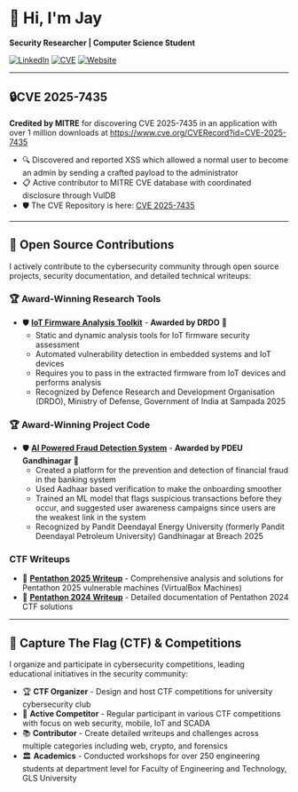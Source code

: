 # 👋 Hi, I'm Jay

**Security Researcher | Computer Science Student**

[![LinkedIn](https://img.shields.io/badge/LinkedIn-Connect-blue?style=flat-square&logo=linkedin)](https://www.linkedin.com/in/shah~jay/)
[![CVE](https://img.shields.io/badge/CVE-Contributor-red?style=flat-square)](https://www.cve.org/CVERecord?id=CVE-2025-7435)
[![Website](https://img.shields.io/badge/Website-Visit-green?style=flat-square&logo=google-chrome)](https://codebrics.com/)


---

## 🔒CVE 2025-7435

**Credited by MITRE** for discovering CVE 2025-7435 in an application with over 1 million downloads at https://www.cve.org/CVERecord?id=CVE-2025-7435

- 🔍 Discovered and reported XSS which allowed a normal user to become an admin by sending a crafted payload to the administrator
- 📋 Active contributor to MITRE CVE database with coordinated disclosure through VulDB
- 🛡️ The CVE Repository is here: [CVE 2025-7435](https://github.com/CodeBrics/lhc-php-resque-exploit)


---
## 🌟 Open Source Contributions

I actively contribute to the cybersecurity community through open source projects, security documentation, and detailed technical writeups:

### 🏆 Award-Winning Research Tools
- 🛡️ **[IoT Firmware Analysis Toolkit](https://github.com/CodeBrics/sampada-2025)** - **Awarded by DRDO** 🏅
  - Static and dynamic analysis tools for IoT firmware security assessment
  - Automated vulnerability detection in embedded systems and IoT devices
  - Requires you to pass in the extracted firmware from IoT devices and performs analysis 
  - Recognized by Defence Research and Development Organisation (DRDO), Ministry of Defense, Government of India at Sampada 2025

### 🏆 Award-Winning Project Code
- 🛡️ **[AI Powered Fraud Detection System](https://github.com/CodeBrics/breach-2025)** - **Awarded by PDEU Gandhinagar** 🏅
  - Created a platform for the prevention and detection of financial fraud in the banking system 
  - Used Aadhaar based verification to make the onboarding smoother
  - Trained an ML model that flags suspicious transactions before they occur, and suggested user awareness campaigns since users are the weakest link in the system
  - Recognized by Pandit Deendayal Energy University (formerly Pandit Deendayal Petroleum University) Gandhinagar at Breach 2025
  
### CTF Writeups 
- 📝 **[Pentathon 2025 Writeup](https://github.com/yourusername/pentathon-2025-writeup)** - Comprehensive analysis and solutions for Pentathon 2025 vulnerable machines (VirtualBox Machines)
- 📝 **[Pentathon 2024 Writeup](https://github.com/yourusername/pentathon-2024-writeup)** - Detailed documentation of Pentathon 2024 CTF solutions
- ---

## 🚩 Capture The Flag (CTF) & Competitions

I organize and participate in cybersecurity competitions, leading educational initiatives in the security community:

- 🏆 **CTF Organizer** - Design and host CTF competitions for university cybersecurity club
- 🎯 **Active Competitor** - Regular participant in various CTF competitions with focus on web security, mobile, IoT and SCADA
- 📚 **Contributor** - Create detailed writeups and challenges across multiple categories including web, crypto, and forensics
- 🏛️ **Academics** - Conducted workshops for over 250 engineering students at department level for Faculty of Engineering and Technology, GLS University

